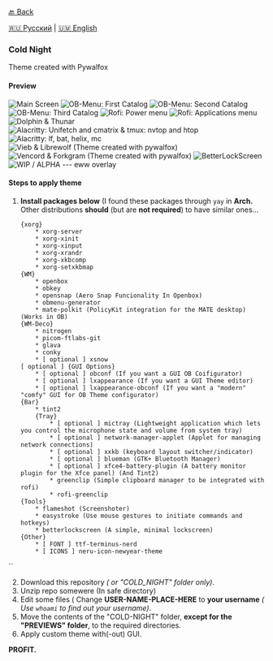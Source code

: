 [🔙 Back](README.md) 

[🇷🇺 Русский](openbox/COLD_NIGHT/README-ru.md) | [🇺🇲 English](openbox/COLD_NIGHT/README.md)

### Cold Night
Theme created with Pywalfox
#### Preview

![Main Screen](.PREVIEWS/SCREENSHOT-1.png)
![OB-Menu: First Catalog](.PREVIEWS/SCREENSHOT-4.png)
![OB-Menu: Second Catalog](.PREVIEWS/SCREENSHOT-2.png)
![OB-Menu: Third Catalog](.PREVIEWS/SCREENSHOT-3.png)
![Rofi: Power menu](.PREVIEWS/SCREENSHOT-5.png)
![Rofi: Applications menu](.PREVIEWS/SCREENSHOT-6.png)
![Dolphin & Thunar](.PREVIEWS/SCREENSHOT-7.png)
![Alacritty: Unifetch and cmatrix & tmux: nvtop and htop	](.PREVIEWS/SCREENSHOT-8.png)
![Alacritty: lf, bat, helix, mc](.PREVIEWS/SCREENSHOT-9.png)
![Vieb & Librewolf (Theme created with pywalfox) ](.PREVIEWS/SCREENSHOT-10.png)
![Vencord & Forkgram (Theme created with pywalfox) ](.PREVIEWS/SCREENSHOT-11.png)
![BetterLockScreen](.PREVIEWS/SCREENSHOT-12.png)
![WIP / ALPHA --- eww overlay](.PREVIEWS/SCREENSHOT-12.png)
#### Steps to apply theme

1) **Install packages below** (I found these packages through `yay` in **Arch.** Other distributions **should**  (but are **not required**) to have similar ones...
	```
	{xorg}
		* xorg-server
		* xorg-xinit
		* xorg-xinput
		* xorg-xrandr
		* xorg-xkbcomp
		* xorg-setxkbmap
	{WM}
		* openbox
		* obkey
		* opensnap (Aero Snap Funcionality In Openbox)
		* obmenu-generator
		* mate-polkit (PolicyKit integration for the MATE desktop) (Works in OB)
	{WM-Deco}
		* nitrogen
		* picom-ftlabs-git
		* glava
		* conky
		* [ optional ] xsnow
	[ optional ] {GUI Options}
		* [ optional ] obconf (If you want a GUI OB Coifigurator)
		* [ optional ] lxappearance (If you want a GUI Theme editor)
		* [ optional ] lxappearance-obconf (If you want a "modern" "comfy" GUI for OB Theme configurator)
	{Bar}
		* tint2
		{Tray}
			* [ optional ] mictray (Lightweight application which lets you control the microphone state and volume from system tray)
			* [ optional ] network-manager-applet (Applet for managing network connections)
			* [ optional ] xxkb (keyboard layout switcher/indicator)
			* [ optional ] blueman (GTK+ Bluetooth Manager)
			* [ optional ] xfce4-battery-plugin (A battery monitor plugin for the Xfce panel) (And Tint2)
			* greenclip (Simple clipboard manager to be integrated with rofi)
			* rofi-greenclip
	{Tools}
		* flameshot (Screenshoter)
		* easystroke (Use mouse gestures to initiate commands and hotkeys)
		* betterlockscreen (A simple, minimal lockscreen)
	{Other}
		* [ FONT ] ttf-terminus-nerd
		* [ ICONS ] neru-icon-newyear-theme
``

2) Download this repository *( or "COLD_NIGHT" folder only)*.
3) Unzip repo somewere (In safe directory)
4) Edit some files ( Change **USER-NAME-PLACE-HERE** to **your username** *( Use `whoami` to find out your username)*.
5) Move the contents of the "COLD-NIGHT" folder, **except for the "PREVIEWS" folder**, to the required directories.
6) Apply custom theme with(-out) GUI.

**PROFIT.**
